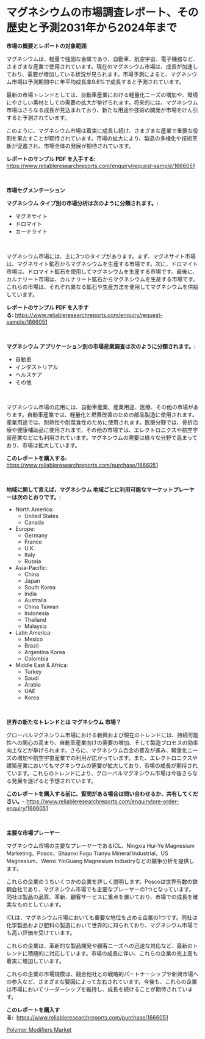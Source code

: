 <p><h1>マグネシウムの市場調査レポート、その歴史と予測2031年から2024年まで</h1></p><p><strong>市場の概要とレポートの対象範囲</strong></p>
<p><p>マグネシウムは、軽量で強固な金属であり、自動車、航空宇宙、電子機器など、さまざまな産業で使用されています。現在のマグネシウム市場は、成長が加速しており、需要が増加している状況が見られます。市場予測によると、マグネシウム市場は予測期間中に年平均成長率9.6%で成長すると予測されています。</p><p>最新の市場トレンドとしては、自動車産業における軽量化ニーズの増加や、環境にやさしい素材としての需要の拡大が挙げられます。将来的には、マグネシウム市場はさらなる成長が見込まれており、新たな用途や技術の開発が市場をけん引すると予測されています。</p><p>このように、マグネシウム市場は着実に成長し続け、さまざまな産業で重要な役割を果たすことが期待されています。市場の拡大により、製品の多様化や技術革新が促進され、市場全体の発展が期待されています。</p></p>
<p><strong>レポートのサンプル PDF を入手する:</strong> <a href="https://www.reliableresearchreports.com/enquiry/request-sample/1666051">https://www.reliableresearchreports.com/enquiry/request-sample/1666051</a></p>
<p>&nbsp;</p>
<p><strong>市場セグメンテーション</strong></p>
<p><strong>マグネシウム タイプ別の市場分析は次のように分類されます。:</strong></p>
<p><ul><li>マグネサイト</li><li>ドロマイト</li><li>カーナライト</li></ul></p>
<p>&nbsp;</p>
<p><p>マグネシウム市場には、主に3つのタイプがあります。まず、マグネサイト市場は、マグネサイト鉱石からマグネシウムを生産する市場です。次に、ドロマイト市場は、ドロマイト鉱石を使用してマグネシウムを生産する市場です。最後に、カルナリート市場は、カルナリート鉱石からマグネシウムを生産する市場です。これらの市場は、それぞれ異なる鉱石や生産方法を使用してマグネシウムを供給しています。</p></p>
<p><strong>レポートのサンプル PDF を入手する:</strong>&nbsp;<a href="https://www.reliableresearchreports.com/enquiry/request-sample/1666051">https://www.reliableresearchreports.com/enquiry/request-sample/1666051</a></p>
<p>&nbsp;</p>
<p><strong> マグネシウム アプリケーション別の市場産業調査は次のように分類されます。:</strong></p>
<p><ul><li>自動車</li><li>インダストリアル</li><li>ヘルスケア</li><li>その他</li></ul></p>
<p>&nbsp;</p>
<p><p>マグネシウム市場の応用には、自動車産業、産業用途、医療、その他の市場があります。自動車産業では、軽量化と燃費改善のための部品製造に使用されます。産業用途では、耐熱性や耐腐食性のために使用されます。医療分野では、骨折治療や健康補助品に使用されます。その他の市場では、エレクトロニクスや航空宇宙産業などにも利用されています。マグネシウムの需要は様々な分野で高まっており、市場は拡大しています。</p></p>
<p><strong>このレポートを購入する:</strong>&nbsp; <a href="https://www.reliableresearchreports.com/purchase/1666051">https://www.reliableresearchreports.com/purchase/1666051</a></p>
<p>&nbsp;</p>
<p><strong>地域に関して言えば、マグネシウム 地域ごとに利用可能なマーケットプレーヤーは次のとおりです。:</strong></p>
<p><ul>
    <li>
        North America:
        <ul>
            <li>United States</li>
            <li>Canada</li>
        </ul>
    </li>
    <li>
        Europe:
        <ul>
            <li>Germany</li>
            <li>France</li>
            <li>U.K.</li>
            <li>Italy</li>
            <li>Russia</li>
        </ul>
    </li>
    <li>
        Asia-Pacific:
        <ul>
            <li>China</li>
            <li>Japan</li>
            <li>South Korea</li>
            <li>India</li>
            <li>Australia</li>
            <li>China Taiwan</li>
            <li>Indonesia</li>
            <li>Thailand</li>
            <li>Malaysia</li>
        </ul>
    </li>
    <li>
        Latin America:
        <ul>
            <li>Mexico</li>
            <li>Brazil</li>
            <li>Argentina Korea</li>
            <li>Colombia</li>
        </ul>
    </li>
    <li>
        Middle East & Africa:
        <ul>
            <li>Turkey</li>
            <li>Saudi</li>
            <li>Arabia</li>
            <li>UAE</li>
            <li>Korea</li>
        </ul>
    </li>
    </ul></p>
<p>&nbsp;</p>
<p><strong>世界の新たなトレンドとは マグネシウム 市場？</strong></p>
<p><p>グローバルマグネシウム市場における新興および現在のトレンドには、持続可能性への関心の高まり、自動車産業向けの需要の増加、そして製造プロセスの効率向上などが挙げられます。さらに、マグネシウム合金の普及が進み、軽量化ニーズの増加や航空宇宙産業での利用が広がっています。また、エレクトロニクスや建築産業においてもマグネシウムの需要が拡大しており、市場の成長が期待されています。これらのトレンドにより、グローバルマグネシウム市場は今後さらなる発展を遂げると予想されています。</p></p>
<p><strong>このレポートを購入する前に、質問がある場合は問い合わせるか、共有してください。</strong>- <a href="https://www.reliableresearchreports.com/enquiry/pre-order-enquiry/1666051">https://www.reliableresearchreports.com/enquiry/pre-order-enquiry/1666051</a></p>
<p>&nbsp;</p>
<p><strong>主要な市場プレーヤー</strong></p>
<p><p>マグネシウム市場の主要なプレーヤーであるICL、Ningxia Hui-Ye Magnesium Marketing、Posco、Shaanxi Fugu Tianyu Mineral Industrial、US Magnesium、Wenxi YinGuang Magnesium Industryなどの競争分析を提供します。</p><p>これらの企業のうちいくつかの企業を詳しく説明します。Poscoは世界有数の鉄鋼会社であり、マグネシウム市場でも主要なプレーヤーの1つとなっています。同社は製品の品質、革新、顧客サービスに重点を置いており、市場での成長を確実なものとしています。</p><p>ICLは、マグネシウム市場においても重要な地位を占める企業の1つです。同社は化学製品および肥料の製造において世界的に知られており、マグネシウム市場でも高い評価を受けています。</p><p>これらの企業は、革新的な製品開発や顧客ニーズへの迅速な対応など、最新のトレンドに積極的に対応しています。市場の成長に伴い、これらの企業の売上高も着実に増加しています。</p><p>これらの企業の市場規模は、競合他社との戦略的パートナーシップや新興市場への参入など、さまざまな要因によって左右されています。今後も、これらの企業は市場においてリーダーシップを維持し、成長を続けることが期待されています。</p></p>
<p><strong>このレポートを購入する:</strong>&nbsp;&nbsp;<a href="https://www.reliableresearchreports.com/purchase/1666051">https://www.reliableresearchreports.com/purchase/1666051</a></p>
<p><p><a href="https://full-wildebeest-80b.notion.site/Polymer-Modifiers-Market-Size-2024-2031-Global-Industrial-Analysis-Key-Geographical-Regions-Mark-e738d1025f384d51a143580ea6b52009">Polymer Modifiers Market</a></p></p>